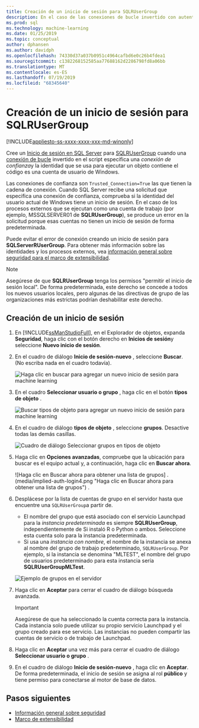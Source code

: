 ```yaml
---
title: Creación de un inicio de sesión para SQLRUserGroup
description: En el caso de las conexiones de bucle invertido con autenticación implícita, cree un inicio de sesión en SQL Server para SQLRUserGroup, de modo que una cuenta de trabajo pueda iniciar sesión en el servidor para realizar la conversión de identidad en el usuario que realiza la llamada.
ms.prod: sql
ms.technology: machine-learning
ms.date: 01/25/2019
ms.topic: conceptual
author: dphansen
ms.author: davidph
ms.openlocfilehash: 74330d37a037b0951c4964cafbd6e0c26b4fdea1
ms.sourcegitcommit: c1382268152585aa77688162d2286798fd8a06bb
ms.translationtype: MT
ms.contentlocale: es-ES
ms.lasthandoff: 07/19/2019
ms.locfileid: "68345640"
---
```

# <a name="create-a-login-for-sqlrusergroup"></a>Creación de un inicio de sesión para SQLRUserGroup
[!INCLUDE[appliesto-ss-xxxx-xxxx-xxx-md-winonly](../../includes/appliesto-ss-xxxx-xxxx-xxx-md-winonly.md)]

Cree un [Inicio de sesión en SQL Server](https://docs.microsoft.com/sql/relational-databases/security/authentication-access/create-a-login) para [SQLRUserGroup](../concepts/security.md#sqlrusergroup) cuando una [conexión de bucle](../../advanced-analytics/concepts/security.md#implied-authentication) invertido en el script especifica una *conexión de confianza*y la identidad que se usa para ejecutar un objeto contiene el código es una cuenta de usuario de Windows.

Las conexiones de confianza son `Trusted_Connection=True` las que tienen la cadena de conexión. Cuando SQL Server recibe una solicitud que especifica una conexión de confianza, comprueba si la identidad del usuario actual de Windows tiene un inicio de sesión. En el caso de los procesos externos que se ejecutan como una cuenta de trabajo (por ejemplo, MSSQLSERVER01 de **SQLRUserGroup**), se produce un error en la solicitud porque esas cuentas no tienen un inicio de sesión de forma predeterminada.

Puede evitar el error de conexión creando un inicio de sesión para **SQLServerRUserGroup**. Para obtener más información sobre las identidades y los procesos externos, vea [información general sobre seguridad para el marco de extensibilidad](../concepts/security.md).

> [!Note]
> Asegúrese de que **SQLRUserGroup** tenga los permisos "permitir el inicio de sesión local". De forma predeterminada, este derecho se concede a todos los nuevos usuarios locales, pero algunas de las directivas de grupo de las organizaciones más estrictas podrían deshabilitar este derecho.

## <a name="create-a-login"></a>Creación de un inicio de sesión

1. En [!INCLUDE[ssManStudioFull](../../includes/ssmanstudiofull-md.md)], en el Explorador de objetos, expanda **Seguridad**, haga clic con el botón derecho en **Inicios de sesión**y seleccione **Nuevo inicio de sesión**.

2. En el cuadro de diálogo **Inicio de sesión-nuevo** , seleccione **Buscar**. (No escriba nada en el cuadro todavía).
    
     ![Haga clic en buscar para agregar un nuevo inicio de sesión para machine learning](media/implied-auth-login1.png "Haga clic en buscar para agregar un nuevo inicio de sesión para machine learning")

3. En el cuadro **Seleccionar usuario o grupo** , haga clic en el botón **tipos de objeto** .

     ![Buscar tipos de objeto para agregar un nuevo inicio de sesión para machine learning](media/implied-auth-login2.png "Buscar tipos de objeto para agregar un nuevo inicio de sesión para machine learning")

4. En el cuadro de diálogo **tipos de objeto** , seleccione **grupos**. Desactive todas las demás casillas.

     ![Cuadro de diálogo Seleccionar grupos en tipos de objeto](media/implied-auth-login3.png "Cuadro de diálogo Seleccionar grupos en tipos de objeto")

4. Haga clic en **Opciones avanzadas**, compruebe que la ubicación para buscar es el equipo actual y, a continuación, haga clic en **Buscar ahora**.

     ![Haga clic en Buscar ahora para obtener una lista de grupos] . (media/implied-auth-login4.png "Haga clic en Buscar ahora para obtener una lista de grupos") .

5. Desplácese por la lista de cuentas de grupo en el servidor hasta que encuentre una `SQLRUserGroup`a partir de.
    
    + El nombre del grupo que está asociado con el servicio Launchpad para la _instancia predeterminada_ es siempre **SQLRUserGroup**, independientemente de Si instaló R o Python o ambos. Seleccione esta cuenta solo para la instancia predeterminada.
    + Si usa una _instancia con nombre_, el nombre de la instancia se anexa al nombre del grupo de trabajo predeterminado, `SQLRUserGroup`. Por ejemplo, si la instancia se denomina "MLTEST", el nombre del grupo de usuarios predeterminado para esta instancia sería **SQLRUserGroupMLTest**.
 
    ![Ejemplo de grupos en el servidor](media/implied-auth-login5.png "Ejemplo de grupos en el servidor")
   
5. Haga clic en **Aceptar** para cerrar el cuadro de diálogo búsqueda avanzada.

    > [!IMPORTANT]
    > Asegúrese de que ha seleccionado la cuenta correcta para la instancia. Cada instancia solo puede utilizar su propio servicio Launchpad y el grupo creado para ese servicio. Las instancias no pueden compartir las cuentas de servicio o de trabajo de Launchpad.

6. Haga clic en **Aceptar** una vez más para cerrar el cuadro de diálogo **Seleccionar usuario o grupo** .

7. En el cuadro de diálogo **Inicio de sesión-nuevo** , haga clic en **Aceptar**. De forma predeterminada, el inicio de sesión se asigna al rol **público** y tiene permiso para conectarse al motor de base de datos.

## <a name="next-steps"></a>Pasos siguientes

+ [Información general sobre seguridad](../concepts/security.md)
+ [Marco de extensibilidad](../concepts/extensibility-framework.md)
